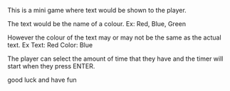 This is a mini game where text would be shown to the player.

The text would be the name of a colour. Ex: Red, Blue, Green

However the colour of the text may or may not be the same as the actual text. Ex Text: Red Color: Blue

The player can select the amount of time that they have and the timer will start when they press ENTER.

good luck and have fun
